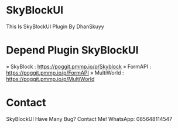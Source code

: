 # SkyBlockUI
This Is SkyBlockUI Plugin By DhanSkuyy

# Depend Plugin SkyBlockUI
» SkyBlock : https://poggit.pmmp.io/p/Skyblock
» FormAPI : https://poggit.pmmp.io/p/FormAPI
» MultiWorld : https://poggit.pmmp.io/p/MultiWorld

# Contact
 SkyBlockUI Have Many Bug? Contact Me!
WhatsApp: 085648114547
